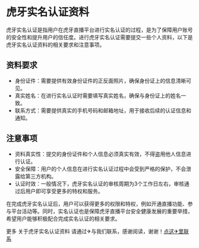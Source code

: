 # 虎牙实名认证资料

虎牙实名认证是指用户在虎牙直播平台进行实名认证的过程，是为了保障用户账号的安全性和提升用户的信任度。进行虎牙实名认证需要提交一些个人资料，以下是虎牙实名认证资料的相关要求和注意事项。

## 资料要求
- 身份证件：需要提供有效身份证件的正反面照片，确保身份证上的信息清晰可见。
- 真实姓名：在进行实名认证时需要填写真实姓名，确保与身份证上的姓名一致。
- 联系方式：需要提供真实的手机号码和邮箱地址，用于接收后续的认证信息和通知。

## 注意事项
- 资料真实性：提交的身份证件和个人信息必须真实有效，不得盗用他人信息进行认证。
- 安全保障：用户的个人信息在进行实名认证过程中会受到严格的保护，不会泄露给第三方机构。
- 认证时效：一般情况下，虎牙实名认证的审核周期为3个工作日左右，审核通过后用户即可享受更多的特权和服务。

在完成虎牙实名认证后，用户可以获得更多的权限和特权，例如开通直播功能、参与平台活动等。同时，实名认证也是保障虎牙直播平台安全健康发展的重要举措，希望用户能够积极配合完成实名认证的相关要求。

更多 关于虎牙实名认证资料 请通过✈与我们联系，感谢阅读，谢谢！[点这✈里联系](https://lm.k02.cc)